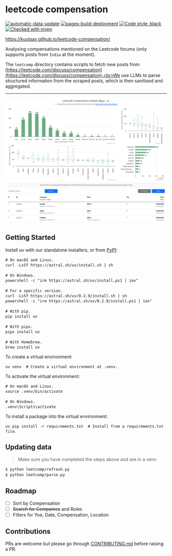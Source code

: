 # leetcode compensation

[![automatic-data-update](https://github.com/kuutsav/leetcode-compensation/actions/workflows/data-refresh.yaml/badge.svg)](https://github.com/kuutsav/leetcode-compensation/actions/workflows/data-refresh.yaml)
[![pages-build-deployment](https://github.com/kuutsav/leetcode-compensation/actions/workflows/pages/pages-build-deployment/badge.svg)](https://github.com/kuutsav/leetcode-compensation/actions/workflows/pages/pages-build-deployment)
[![Code style: black](https://img.shields.io/badge/code%20style-black-000000.svg)](https://github.com/psf/black)
[![Checked with mypy](http://www.mypy-lang.org/static/mypy_badge.svg)](http://mypy-lang.org/)

https://kuutsav.github.io/leetcode-compensation/

Analysing compensations mentioned on the Leetcode forums (only supports posts from `India` at the moment).

The `leetcomp` directory contains scripts to fetch new posts from [https://leetcode.com/discuss/compensation](https://leetcode.com/discuss/compensation).<br>We use LLMs to parse structured information from the scraped posts, which is then sanitised and aggregated.

---

![image info](./assets/leetcomp.png)

## Getting Started

Install uv with our standalone installers, or from [PyPI](https://pypi.org/project/uv/):

```shell
# On macOS and Linux.
curl -LsSf https://astral.sh/uv/install.sh | sh

# On Windows.
powershell -c "irm https://astral.sh/uv/install.ps1 | iex"

# For a specific version.
curl -LsSf https://astral.sh/uv/0.2.9/install.sh | sh
powershell -c "irm https://astral.sh/uv/0.2.9/install.ps1 | iex"

# With pip.
pip install uv

# With pipx.
pipx install uv

# With Homebrew.
brew install uv
```

To create a virtual environment:

```shell
uv venv  # Create a virtual environment at .venv.
```

To activate the virtual environment:

```shell
# On macOS and Linux.
source .venv/bin/activate

# On Windows.
.venv\Scripts\activate
```

To install a package into the virtual environment:

```shell
uv pip install -r requirements.txt  # Install from a requirements.txt file.
```

## Updating data

> Make sure you have completed the steps above and are in a venv

```bash
$ python leetcomp/refresh.py
$ python leetcomp/parse.py
```

## Roadmap

- [ ] Sort by Compensation
- [ ] ~~Search for Companies~~ and Roles
- [ ] Filters for Yoe, Date, Compensation, Location

## Contributions

PRs are welcome but please go through [CONTRIBUTING.md](CONTRIBUTING.md) before raising a PR.
